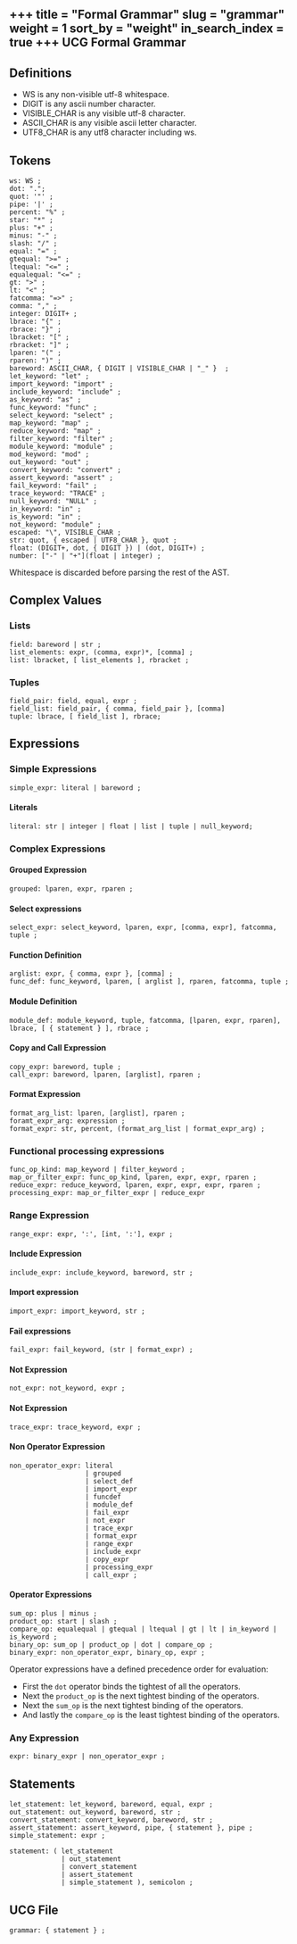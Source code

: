 +++
title = "Formal Grammar"
slug = "grammar"
weight = 1
sort_by = "weight"
in_search_index = true
+++
UCG Formal Grammar
------------------------

## Definitions

* WS is any non-visible utf-8 whitespace.
* DIGIT is any ascii number character.
* VISIBLE_CHAR is any visible utf-8 character.
* ASCII_CHAR is any visible ascii letter character.
* UTF8_CHAR is any utf8 character including ws.

## Tokens

```
ws: WS ;
dot: ".";
quot: '"' ;
pipe: '|' ;
percent: "%" ;
star: "*" ;
plus: "+" ;
minus: "-" ;
slash: "/" ;
equal: "=" ;
gtequal: ">=" ;
ltequal: "<=" ;
equalequal: "<=" ;
gt: ">" ;
lt: "<" ;
fatcomma: "=>" ;
comma: "," ;
integer: DIGIT+ ;
lbrace: "{" ;
rbrace: "}" ;
lbracket: "[" ;
rbracket: "]" ;
lparen: "(" ;
rparen: ")" ;
bareword: ASCII_CHAR, { DIGIT | VISIBLE_CHAR | "_" }  ;
let_keyword: "let" ;
import_keyword: "import" ;
include_keyword: "include" ; 
as_keyword: "as" ;
func_keyword: "func" ;
select_keyword: "select" ;
map_keyword: "map" ;
reduce_keyword: "map" ;
filter_keyword: "filter" ;
module_keyword: "module" ;
mod_keyword: "mod" ;
out_keyword: "out" ;
convert_keyword: "convert" ;
assert_keyword: "assert" ;
fail_keyword: "fail" ;
trace_keyword: "TRACE" ;
null_keyword: "NULL" ;
in_keyword: "in" ;
is_keyword: "in" ;
not_keyword: "module" ;
escaped: "\", VISIBLE_CHAR ;
str: quot, { escaped | UTF8_CHAR }, quot ;
float: (DIGIT+, dot, { DIGIT }) | (dot, DIGIT+) ;
number: ["-" | "+"](float | integer) ;
```

Whitespace is discarded before parsing the rest of the AST.

## Complex Values

### Lists

```
field: bareword | str ;
list_elements: expr, (comma, expr)*, [comma] ;
list: lbracket, [ list_elements ], rbracket ;
```

### Tuples

```
field_pair: field, equal, expr ;
field_list: field_pair, { comma, field_pair }, [comma]
tuple: lbrace, [ field_list ], rbrace;
```

## Expressions

### Simple Expressions

```
simple_expr: literal | bareword ;
```

#### Literals

```
literal: str | integer | float | list | tuple | null_keyword;
```

### Complex Expressions

#### Grouped Expression

```
grouped: lparen, expr, rparen ;
```

#### Select expressions

```
select_expr: select_keyword, lparen, expr, [comma, expr], fatcomma, tuple ;
```

#### Function Definition

```
arglist: expr, { comma, expr }, [comma] ;
func_def: func_keyword, lparen, [ arglist ], rparen, fatcomma, tuple ;
```

#### Module Definition

```
module_def: module_keyword, tuple, fatcomma, [lparen, expr, rparen], lbrace, [ { statement } ], rbrace ;
```

#### Copy and Call Expression

```
copy_expr: bareword, tuple ;
call_expr: bareword, lparen, [arglist], rparen ;
```

#### Format Expression

```
format_arg_list: lparen, [arglist], rparen ;
foramt_expr_arg: expression ;
format_expr: str, percent, (format_arg_list | format_expr_arg) ;
```

### Functional processing expressions

```
func_op_kind: map_keyword | filter_keyword ;
map_or_filter_expr: func_op_kind, lparen, expr, expr, rparen ;
reduce_expr: reduce_keyword, lparen, expr, expr, expr, rparen ;
processing_expr: map_or_filter_expr | reduce_expr
```

### Range Expression

```
range_expr: expr, ':', [int, ':'], expr ;
```

#### Include Expression

```
include_expr: include_keyword, bareword, str ; 
```

#### Import expression

```
import_expr: import_keyword, str ;
```

#### Fail expressions

```
fail_expr: fail_keyword, (str | format_expr) ;
```

#### Not Expression

```
not_expr: not_keyword, expr ;
```

#### Not Expression

```
trace_expr: trace_keyword, expr ;
```

#### Non Operator Expression

```
non_operator_expr: literal
                   | grouped
                   | select_def
                   | import_expr
                   | funcdef
                   | module_def
                   | fail_expr
                   | not_expr
                   | trace_expr
                   | format_expr
                   | range_expr
                   | include_expr
                   | copy_expr
                   | processing_expr
                   | call_expr ;
```

#### Operator Expressions

```
sum_op: plus | minus ;
product_op: start | slash ;
compare_op: equalequal | gtequal | ltequal | gt | lt | in_keyword | is_keyword ;
binary_op: sum_op | product_op | dot | compare_op ;
binary_expr: non_operator_expr, binary_op, expr ;
```

Operator expressions have a defined precedence order for evaluation:

* First the `dot` operator binds the tightest of all the operators.
* Next the `product_op` is the next tightest binding of the operators.
* Next the `sum_op` is the next tightest binding of the operators.
* And lastly the `compare_op` is the least tightest binding of the operators.

### Any Expression

```
expr: binary_expr | non_operator_expr ;
```

## Statements

```
let_statement: let_keyword, bareword, equal, expr ;
out_statement: out_keyword, bareword, str ;
convert_statement: convert_keyword, bareword, str ;
assert_statement: assert_keyword, pipe, { statement }, pipe ;
simple_statement: expr ;

statement: ( let_statement
             | out_statement
             | convert_statement
             | assert_statement
             | simple_statement ), semicolon ;
```

## UCG File

```
grammar: { statement } ;
```